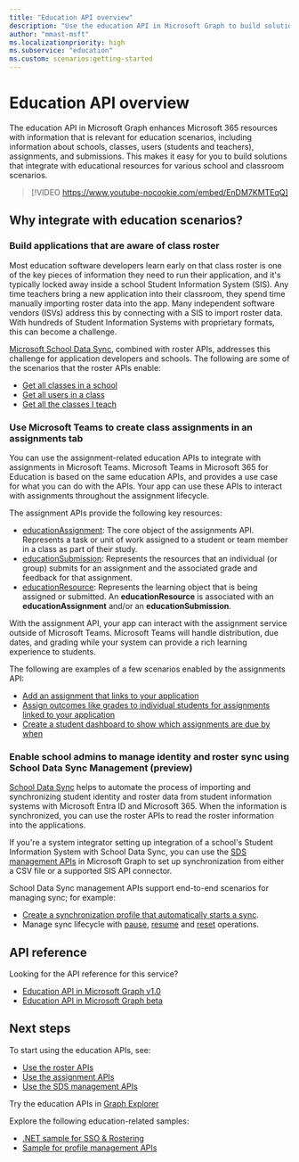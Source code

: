 ```yaml
---
title: "Education API overview"
description: "Use the education API in Microsoft Graph to build solutions that integrate with educational resources for classroom scenarios such as rosters and assignments."
author: "mmast-msft"
ms.localizationpriority: high
ms.subservice: "education"
ms.custom: scenarios:getting-started
---
```


# Education API overview

The education API in Microsoft Graph enhances Microsoft 365 resources with information that is relevant for education scenarios, including information about schools, classes, users (students and teachers), assignments, and submissions. This makes it easy for you to build solutions that integrate with educational resources for various school and classroom scenarios.

> [!VIDEO https://www.youtube-nocookie.com/embed/EnDM7KMTEqQ]

## Why integrate with education scenarios?

### Build applications that are aware of class roster

Most education software developers learn early on that class roster is one of the key pieces of information they need to run their application, and it's typically locked away inside a school Student Information System (SIS). Any time teachers bring a new application into their classroom, they spend time manually importing roster data into the app. Many independent software vendors (ISVs) address this by connecting with a SIS to import roster data. With hundreds of Student Information Systems with proprietary formats, this can become a challenge.

[Microsoft School Data Sync](https://sds.microsoft.com/), combined with roster APIs, addresses this challenge for application developers and schools. The following are some of the scenarios that the roster APIs enable:

- [Get all classes in a school](/graph/api/educationschool-list-classes)
- [Get all users in a class](/graph/api/educationclass-list-members)
- [Get all the classes I teach](/graph/api/educationuser-list-classes)


### Use Microsoft Teams to create class assignments in an assignments tab

You can use the assignment-related education APIs to integrate with assignments in Microsoft Teams. Microsoft Teams in Microsoft 365 for Education is based on the same education APIs, and provides a use case for what you can do with the APIs. Your app can use these APIs to interact with assignments throughout the assignment lifecycle.

The assignment APIs provide the following key resources:

- [educationAssignment](/graph/api/resources/educationassignment): The core object of the assignments API. Represents a task or unit of work assigned to a student or team member in a class as part of their study.
- [educationSubmission](/graph/api/resources/educationsubmission): Represents the resources that an individual (or group) submits for an assignment and the associated grade and feedback for that assignment.
- [educationResource](/graph/api/resources/educationresource): Represents the learning object that is being assigned or submitted. An **educationResource** is associated with an **educationAssignment** and/or an **educationSubmission**.

With the assignment API, your app can interact with the assignment service outside of Microsoft Teams. Microsoft Teams will handle distribution, due dates, and grading while your system can provide a rich learning experience to students.

The following are examples of a few scenarios enabled by the assignments API:

- [Add an assignment that links to your application](/graph/api/educationclass-post-assignments) 
- [Assign outcomes like grades to individual students for assignments linked to your application](/graph/api/educationoutcome-update)
- [Create a student dashboard to show which assignments are due by when](/graph/api/educationclass-list-assignments)

### Enable school admins to manage identity and roster sync using School Data Sync Management (preview)

[School Data Sync](https://sds.microsoft.com/) helps to automate the process of importing and synchronizing student identity and roster data from student information systems with Microsoft Entra ID and Microsoft 365. When the information is synchronized, you can use the roster APIs to read the roster information into the applications. 

If you're a system integrator setting up integration of a school's Student Information System with School Data Sync, you can use the [SDS management APIs](/graph/api/resources/educationsynchronizationprofile) in Microsoft Graph to set up synchronization from either a CSV file or a supported SIS API connector.

School Data Sync management APIs support end-to-end scenarios for managing sync; for example:

- [Create a synchronization profile that automatically starts a sync](/graph/api/educationsynchronizationprofile-post).
- Manage sync lifecycle with [pause](/graph/api/educationsynchronizationprofile-pause), [resume](/graph/api/educationsynchronizationprofile-resume) and [reset](/graph/api/educationsynchronizationprofile-reset) operations.

## API reference

Looking for the API reference for this service?

- [Education API in Microsoft Graph v1.0](/graph/api/resources/education-overview?view=graph-rest-1.0&preserve-view=true)
- [Education API in Microsoft Graph beta](/graph/api/resources/education-overview?view=graph-rest-beta&preserve-view=true)

## Next steps

To start using the education APIs, see:
- [Use the roster APIs](/graph/api/resources/education-overview)
- [Use the assignment APIs](/graph/api/resources/educationassignment)
- [Use the SDS management APIs](/graph/api/resources/educationsynchronizationprofile)

Try the education APIs in [Graph Explorer](https://developer.microsoft.com/graph/graph-explorer)

Explore the following education-related samples:
- [.NET sample for SSO & Rostering](https://github.com/OfficeDev/O365-EDU-AspNetMVC-Samples)
- [Sample for profile management APIs](https://github.com/OfficeDev/O365-EDU-SDS-AspNetMVC-Samples)
